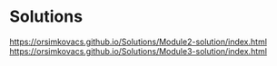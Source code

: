 # Solutions
https://orsimkovacs.github.io/Solutions/Module2-solution/index.html
https://orsimkovacs.github.io/Solutions/Module3-solution/index.html
